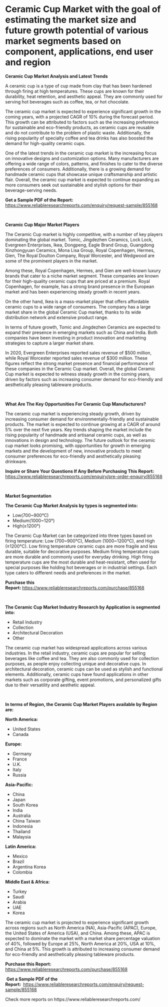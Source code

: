 <p><h1>Ceramic Cup Market with the goal of estimating the market size and future growth potential of various market segments based on component, applications, end user and region</h1></p><p><strong>Ceramic Cup Market Analysis and Latest Trends</strong></p>
<p><p>A ceramic cup is a type of cup made from clay that has been hardened through firing at high temperatures. These cups are known for their durability, heat retention, and aesthetic appeal. They are commonly used for serving hot beverages such as coffee, tea, or hot chocolate.</p><p>The ceramic cup market is expected to experience significant growth in the coming years, with a projected CAGR of 10% during the forecast period. This growth can be attributed to factors such as the increasing preference for sustainable and eco-friendly products, as ceramic cups are reusable and do not contribute to the problem of plastic waste. Additionally, the rising popularity of specialty coffee and tea drinks has also boosted the demand for high-quality ceramic cups.</p><p>One of the latest trends in the ceramic cup market is the increasing focus on innovative designs and customization options. Many manufacturers are offering a wide range of colors, patterns, and finishes to cater to the diverse preferences of consumers. Additionally, there is a growing demand for handmade ceramic cups that showcase unique craftsmanship and artistic flair. Overall, the ceramic cup market is expected to continue expanding as more consumers seek out sustainable and stylish options for their beverage-serving needs.</p></p>
<p><strong>Get a Sample PDF of the Report:&nbsp;</strong> <a href="https://www.reliableresearchreports.com/enquiry/request-sample/855168">https://www.reliableresearchreports.com/enquiry/request-sample/855168</a></p>
<p>&nbsp;</p>
<p><strong>Ceramic Cup Major Market Players</strong></p>
<p><p>The Ceramic Cup market is highly competitive, with a number of key players dominating the global market. Tomic, Jingdezhen Ceramics, Lock Lock, Evergreen Enterprises, Ikea, Dongpeng, Eagle Brand Group, Guangdong Xinzhongyuan Ceramics, Mona Lisa Group, Royal Copenhagen, Hermes, Gien, The Royal Doulton Company, Royal Worcester, and Wedgwood are some of the prominent players in the market.</p><p>Among these, Royal Copenhagen, Hermes, and Gien are well-known luxury brands that cater to a niche market segment. These companies are known for their high-quality ceramic cups that are priced at a premium. Royal Copenhagen, for example, has a strong brand presence in the European market and has been experiencing steady growth in recent years.</p><p>On the other hand, Ikea is a mass-market player that offers affordable ceramic cups to a wide range of consumers. The company has a large market share in the global Ceramic Cup market, thanks to its wide distribution network and extensive product range.</p><p>In terms of future growth, Tomic and Jingdezhen Ceramics are expected to expand their presence in emerging markets such as China and India. Both companies have been investing in product innovation and marketing strategies to capture a larger market share.</p><p>In 2020, Evergreen Enterprises reported sales revenue of $500 million, while Royal Worcester reported sales revenue of $300 million. These figures reflect the strong market presence and financial performance of these companies in the Ceramic Cup market. Overall, the global Ceramic Cup market is expected to witness steady growth in the coming years, driven by factors such as increasing consumer demand for eco-friendly and aesthetically pleasing tableware products.</p></p>
<p>&nbsp;</p>
<p><strong>What Are The Key Opportunities For Ceramic Cup Manufacturers?</strong></p>
<p><p>The ceramic cup market is experiencing steady growth, driven by increasing consumer demand for environmentally-friendly and sustainable products. The market is expected to continue growing at a CAGR of around 5% over the next five years. Key trends shaping the market include the rising popularity of handmade and artisanal ceramic cups, as well as innovations in design and technology. The future outlook for the ceramic cup market looks promising, with opportunities for growth in emerging markets and the development of new, innovative products to meet consumer preferences for eco-friendly and aesthetically pleasing drinkware.</p></p>
<p><strong>Inquire or Share Your Questions If Any Before Purchasing This Report:</strong> <a href="https://www.reliableresearchreports.com/enquiry/pre-order-enquiry/855168">https://www.reliableresearchreports.com/enquiry/pre-order-enquiry/855168</a></p>
<p>&nbsp;</p>
<p><strong>Market Segmentation</strong></p>
<p><strong>The Ceramic Cup Market Analysis by types is segmented into:</strong></p>
<p><ul><li>Low(700~900°C)</li><li>Medium(1000~120°)</li><li>High(≥1200°)</li></ul></p>
<p><p>The Ceramic Cup Market can be categorized into three types based on firing temperature: Low (700~900°C), Medium (1000~1200°C), and High (≥1200°C). Low firing temperature ceramic cups are more fragile and less durable, suitable for decorative purposes. Medium firing temperature cups are more durable and commonly used for everyday drinking. High firing temperature cups are the most durable and heat-resistant, often used for special purposes like holding hot beverages or in industrial settings. Each type caters to different needs and preferences in the market.</p></p>
<p><strong>Purchase this Report:&nbsp;</strong><a href="https://www.reliableresearchreports.com/purchase/855168">https://www.reliableresearchreports.com/purchase/855168</a></p>
<p>&nbsp;</p>
<p><strong>The Ceramic Cup Market Industry Research by Application is segmented into:</strong></p>
<p><ul><li>Retail Industry</li><li>Collection</li><li>Architectural Decoration</li><li>Other</li></ul></p>
<p><p>The ceramic cup market has widespread applications across various industries. In the retail industry, ceramic cups are popular for selling beverages like coffee and tea. They are also commonly used for collection purposes, as people enjoy collecting unique and decorative cups. In architectural decoration, ceramic cups can be used as stylish and functional elements. Additionally, ceramic cups have found applications in other markets such as corporate gifting, event promotions, and personalized gifts due to their versatility and aesthetic appeal.</p></p>
<p>&nbsp;</p>
<p><strong>In terms of Region, the Ceramic Cup Market Players available by Region are:</strong></p>
<p>
    <p> <strong> North America: </strong>
        <ul>
            <li>United States</li>
            <li>Canada</li>
        </ul>
        </p> 
    <p> <strong> Europe: </strong>
        <ul>
            <li>Germany</li>
            <li>France</li>
            <li>U.K.</li>
            <li>Italy</li>
            <li>Russia</li>
        </ul>
        </p> 
    <p> <strong> Asia-Pacific: </strong>
        <ul>
            <li>China</li>
            <li>Japan</li>
            <li>South Korea</li>
            <li>India</li>
            <li>Australia</li>
            <li>China Taiwan</li>
            <li>Indonesia</li>
            <li>Thailand</li>
            <li>Malaysia</li>
        </ul>
        </p> 
    <p> <strong> Latin America: </strong>
        <ul>
            <li>Mexico</li>
            <li>Brazil</li>
            <li>Argentina Korea</li>
            <li>Colombia</li>
        </ul>
        </p> 
    <p> <strong> Middle East & Africa: </strong>
        <ul>
            <li>Turkey</li>
            <li>Saudi</li>
            <li>Arabia</li>
            <li>UAE</li>
            <li>Korea</li>
        </ul>
    </p>
    </p>
<p><p>The ceramic cup market is projected to experience significant growth across regions such as North America (NA), Asia-Pacific (APAC), Europe, the United States of America (USA), and China. Among these, APAC is expected to dominate the market with a market share percentage valuation of 40%, followed by Europe at 25%, North America at 20%, USA at 10%, and China at 5%. This growth is attributed to increasing consumer demand for eco-friendly and aesthetically pleasing tableware products.</p></p>
<p><strong>Purchase this Report: </strong><a href="https://www.reliableresearchreports.com/purchase/855168">https://www.reliableresearchreports.com/purchase/855168</a></p>
<p>&nbsp;<strong>Get a Sample PDF of the Report:&nbsp;&nbsp;</strong><a href="https://www.reliableresearchreports.com/enquiry/request-sample/855168">https://www.reliableresearchreports.com/enquiry/request-sample/855168</a></p>
<p><strong></strong></p>
<p>Check more reports on https://www.reliableresearchreports.com/</p>